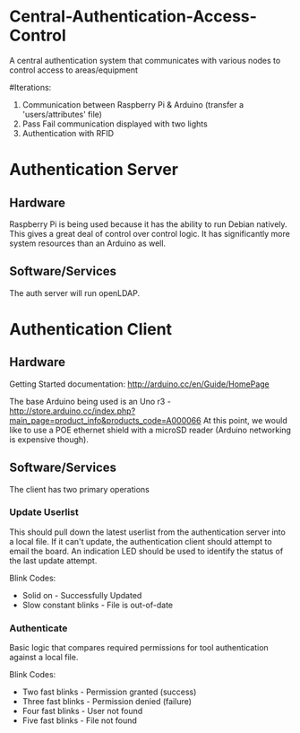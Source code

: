 Central-Authentication-Access-Control
=====================================

A central authentication system that communicates with various nodes to control access to areas/equipment

#Iterations:  

1. Communication between Raspberry Pi & Arduino (transfer a 'users/attributes' file)
2. Pass Fail communication displayed with two lights
3. Authentication with RFID

# Authentication Server
 
## Hardware
Raspberry Pi is being used because it has the ability to run Debian natively.
This gives a great deal of control over control logic.
It has significantly more system resources than an Arduino as well.

## Software/Services
The auth server will run openLDAP.

# Authentication Client

## Hardware
Getting Started documentation: <http://arduino.cc/en/Guide/HomePage>

The base Arduino being used is an Uno r3 - <http://store.arduino.cc/index.php?main_page=product_info&products_code=A000066>
At this point, we would like to use a POE ethernet shield with a microSD reader (Arduino networking is expensive though).

## Software/Services
The client has two primary operations

### Update Userlist
This should pull down the latest userlist from the authentication server into a local file.
If it can't update, the authentication client should attempt to email the board.
An indication LED should be used to identify the status of the last update attempt.

Blink Codes:
* Solid on - Successfully Updated
* Slow constant blinks - File is out-of-date

### Authenticate
Basic logic that compares required permissions for tool authentication against a local file.

Blink Codes:
* Two fast blinks - Permission granted (success)
* Three fast blinks - Permission denied (failure)
* Four fast blinks - User not found
* Five fast blinks - File not found

